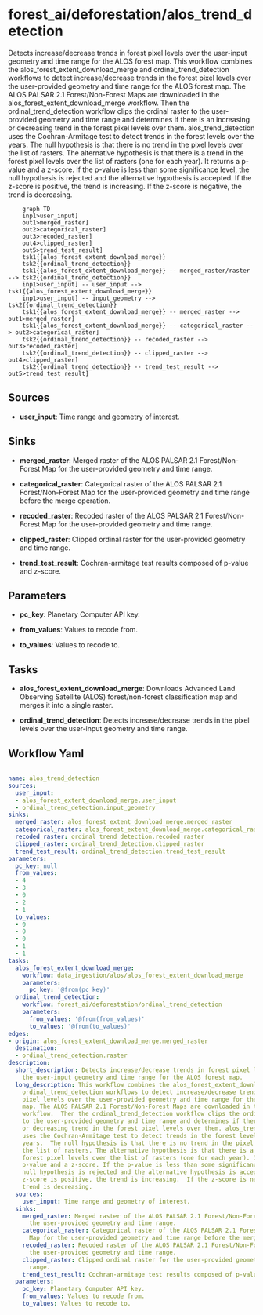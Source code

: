 # forest_ai/deforestation/alos_trend_detection

Detects increase/decrease trends in forest pixel levels over the user-input geometry and time range for the ALOS forest map. This workflow combines the alos_forest_extent_download_merge and ordinal_trend_detection workflows to detect increase/decrease trends in the forest pixel levels over the user-provided geometry and time range for the ALOS forest map. The ALOS PALSAR 2.1 Forest/Non-Forest Maps are downloaded in the alos_forest_extent_download_merge workflow.  Then the ordinal_trend_detection workflow clips the ordinal raster to the user-provided geometry and time range and determines if there is an increasing or decreasing trend in the forest pixel levels over them. alos_trend_detection uses the Cochran-Armitage test to detect trends in the forest levels over the years.  The null hypothesis is that there is no trend in the pixel levels over the list of rasters. The alternative hypothesis is that there is a trend in the forest pixel levels over the list of rasters (one for each year). It returns a p-value and a z-score. If the p-value is less than some significance level, the null hypothesis is rejected and the alternative hypothesis is accepted. If the z-score is positive, the trend is increasing.  If the z-score is negative, the trend is decreasing.

```{mermaid}
    graph TD
    inp1>user_input]
    out1>merged_raster]
    out2>categorical_raster]
    out3>recoded_raster]
    out4>clipped_raster]
    out5>trend_test_result]
    tsk1{{alos_forest_extent_download_merge}}
    tsk2{{ordinal_trend_detection}}
    tsk1{{alos_forest_extent_download_merge}} -- merged_raster/raster --> tsk2{{ordinal_trend_detection}}
    inp1>user_input] -- user_input --> tsk1{{alos_forest_extent_download_merge}}
    inp1>user_input] -- input_geometry --> tsk2{{ordinal_trend_detection}}
    tsk1{{alos_forest_extent_download_merge}} -- merged_raster --> out1>merged_raster]
    tsk1{{alos_forest_extent_download_merge}} -- categorical_raster --> out2>categorical_raster]
    tsk2{{ordinal_trend_detection}} -- recoded_raster --> out3>recoded_raster]
    tsk2{{ordinal_trend_detection}} -- clipped_raster --> out4>clipped_raster]
    tsk2{{ordinal_trend_detection}} -- trend_test_result --> out5>trend_test_result]
```

## Sources

- **user_input**: Time range and geometry of interest.

## Sinks

- **merged_raster**: Merged raster of the ALOS PALSAR 2.1 Forest/Non-Forest Map for the user-provided geometry and time range.

- **categorical_raster**: Categorical raster of the ALOS PALSAR 2.1 Forest/Non-Forest Map for the user-provided geometry and time range before the merge operation.

- **recoded_raster**: Recoded raster of the ALOS PALSAR 2.1 Forest/Non-Forest Map for the user-provided geometry and time range.

- **clipped_raster**: Clipped ordinal raster for the user-provided geometry and time range.

- **trend_test_result**: Cochran-armitage test results composed of p-value and z-score.

## Parameters

- **pc_key**: Planetary Computer API key.

- **from_values**: Values to recode from.

- **to_values**: Values to recode to.

## Tasks

- **alos_forest_extent_download_merge**: Downloads Advanced Land Observing Satellite (ALOS) forest/non-forest classification map and merges it into a single raster.

- **ordinal_trend_detection**: Detects increase/decrease trends in the pixel levels over the user-input geometry and time range.

## Workflow Yaml

```yaml

name: alos_trend_detection
sources:
  user_input:
  - alos_forest_extent_download_merge.user_input
  - ordinal_trend_detection.input_geometry
sinks:
  merged_raster: alos_forest_extent_download_merge.merged_raster
  categorical_raster: alos_forest_extent_download_merge.categorical_raster
  recoded_raster: ordinal_trend_detection.recoded_raster
  clipped_raster: ordinal_trend_detection.clipped_raster
  trend_test_result: ordinal_trend_detection.trend_test_result
parameters:
  pc_key: null
  from_values:
  - 4
  - 3
  - 0
  - 2
  - 1
  to_values:
  - 0
  - 0
  - 0
  - 1
  - 1
tasks:
  alos_forest_extent_download_merge:
    workflow: data_ingestion/alos/alos_forest_extent_download_merge
    parameters:
      pc_key: '@from(pc_key)'
  ordinal_trend_detection:
    workflow: forest_ai/deforestation/ordinal_trend_detection
    parameters:
      from_values: '@from(from_values)'
      to_values: '@from(to_values)'
edges:
- origin: alos_forest_extent_download_merge.merged_raster
  destination:
  - ordinal_trend_detection.raster
description:
  short_description: Detects increase/decrease trends in forest pixel levels over
    the user-input geometry and time range for the ALOS forest map.
  long_description: This workflow combines the alos_forest_extent_download_merge and
    ordinal_trend_detection workflows to detect increase/decrease trends in the forest
    pixel levels over the user-provided geometry and time range for the ALOS forest
    map. The ALOS PALSAR 2.1 Forest/Non-Forest Maps are downloaded in the alos_forest_extent_download_merge
    workflow.  Then the ordinal_trend_detection workflow clips the ordinal raster
    to the user-provided geometry and time range and determines if there is an increasing
    or decreasing trend in the forest pixel levels over them. alos_trend_detection
    uses the Cochran-Armitage test to detect trends in the forest levels over the
    years.  The null hypothesis is that there is no trend in the pixel levels over
    the list of rasters. The alternative hypothesis is that there is a trend in the
    forest pixel levels over the list of rasters (one for each year). It returns a
    p-value and a z-score. If the p-value is less than some significance level, the
    null hypothesis is rejected and the alternative hypothesis is accepted. If the
    z-score is positive, the trend is increasing.  If the z-score is negative, the
    trend is decreasing.
  sources:
    user_input: Time range and geometry of interest.
  sinks:
    merged_raster: Merged raster of the ALOS PALSAR 2.1 Forest/Non-Forest Map for
      the user-provided geometry and time range.
    categorical_raster: Categorical raster of the ALOS PALSAR 2.1 Forest/Non-Forest
      Map for the user-provided geometry and time range before the merge operation.
    recoded_raster: Recoded raster of the ALOS PALSAR 2.1 Forest/Non-Forest Map for
      the user-provided geometry and time range.
    clipped_raster: Clipped ordinal raster for the user-provided geometry and time
      range.
    trend_test_result: Cochran-armitage test results composed of p-value and z-score.
  parameters:
    pc_key: Planetary Computer API key.
    from_values: Values to recode from.
    to_values: Values to recode to.


```